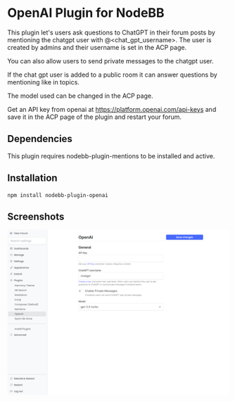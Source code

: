 # OpenAI Plugin for NodeBB

This plugin let's users ask questions to ChatGPT in their forum posts by mentioning the chatgpt user with @<chat_gpt_username>. The user is created by admins and their username is set in the ACP page.

You can also allow users to send private messages to the chatgpt user.

If the chat gpt user is added to a public room it can answer questions by mentioning like in topics.

The model used can be changed in the ACP page.

Get an API key from openai at https://platform.openai.com/api-keys and save it in the ACP page of the plugin and restart your forum.

## Dependencies

This plugin requires nodebb-plugin-mentions to be installed and active.

## Installation

    npm install nodebb-plugin-openai

## Screenshots

![](./screenshots/screenshot1.png)
